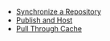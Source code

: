 * [Synchronize a Repository](sync.md)
* [Publish and Host](publish-host.md)
* [Pull Through Cache](pull-through_cache.md)

